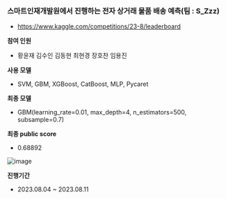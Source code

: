 ### 스마트인재개발원에서 진행하는 전자 상거래 물품 배송 예측(팀 : S_Zzz)
- https://www.kaggle.com/competitions/23-8/leaderboard
  
**참여 인원**
- 황윤재 김수인 김동현 최현경 장호찬 임용진

**사용 모델**
- SVM, GBM, XGBoost, CatBoost, MLP, Pycaret

**최종 모델**
- GBM(learning_rate=0.01, max_depth=4, n_estimators=500, subsample=0.7)

**최종 public score**
- 0.68892
  
![image](https://github.com/yoonjae97/predict_deliveryOfGoods/assets/100403436/81f3869c-328d-46cc-bff0-d30499e9d044)

**진행기간**
- 2023.08.04 ~ 2023.08.11
